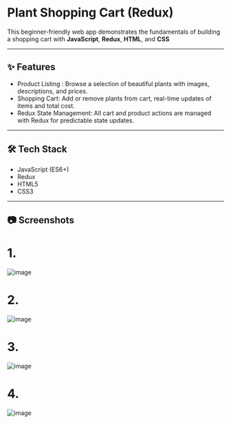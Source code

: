 # Plant Shopping Cart (Redux)

This beginner-friendly web app demonstrates the fundamentals of building a shopping cart with **JavaScript**, **Redux**, **HTML**, and **CSS**

---

## ✨ Features

-  Product Listing : Browse a selection of beautiful plants with images, descriptions, and prices.
-  Shopping Cart: Add or remove plants from cart, real-time updates of items and total cost.
-  Redux State Management: All cart and product actions are managed with Redux for predictable state updates.

---

## 🛠️ Tech Stack

- JavaScript (ES6+)
- Redux
- HTML5
- CSS3

---

## 📷 Screenshots
# 1.
![image](https://github.com/user-attachments/assets/e28ea247-98ca-40be-9c9b-f241bf05a7ef)
# 2.
![image](https://github.com/user-attachments/assets/89f9942a-fa0a-4363-a337-c8dbbc1edcd7)
# 3.
![image](https://github.com/user-attachments/assets/708d9d5c-ca54-4699-90d9-129f54be4148)
# 4.
![image](https://github.com/user-attachments/assets/9d201f2a-84b1-4810-b417-3c852e8e22d2)





